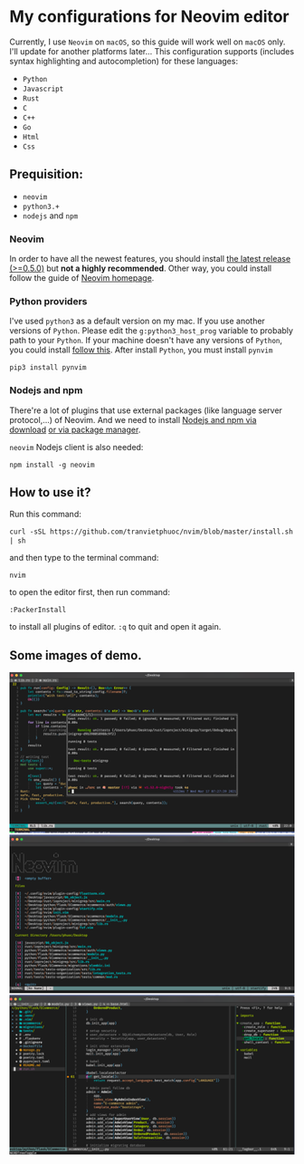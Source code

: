# My configurations for Neovim editor

Currently, I use `Neovim` on `macOS`, so this guide will work well on `macOS` only. I'll update for another platforms later...
This configuration supports (includes syntax highlighting and autocompletion) for these languages:
* `Python`
* `Javascript`
* `Rust`
* `C`
* `C++`
* `Go`
* `Html`
* `Css`

## Prequisition:
* `neovim`
* `python3.+`
* `nodejs` and `npm`

### Neovim
In order to have all the newest features, you should install [the latest release (>=0.5.0)](https://github.com/neovim/neovim/releases/tag/nightly) but __not a highly recommended__.
Other way, you could install follow the guide of [Neovim homepage](https://neovim.io/).

### Python providers
I've used `python3` as a default version on my mac. If you use another versions of `Python`.
Please edit the `g:python3_host_prog` variable to probably path to your `Python`.
If your machine doesn't have any versions of `Python`, you could install [follow this](https://www.python.org/).
After install `Python`, you must install `pynvim`
```
pip3 install pynvim
```

### Nodejs and npm
There're a lot of plugins that use external packages (like language server protocol,...) of Neovim. And we need to install [Nodejs and npm via download](https://nodejs.org/en/download/)
[or via package manager](https://nodejs.org/en/download/package-manager/).

`neovim` Nodejs client is also needed:
```
npm install -g neovim
```

## How to use it?
Run this command:
```
curl -sSL https://github.com/tranvietphuoc/nvim/blob/master/install.sh | sh
```
and then type to the terminal command:
```
nvim
```
to open the editor first, then run command:
```
:PackerInstall
```
to install all plugins of editor. `:q` to quit and open it again.

## Some images of demo.
![floatterm](./assets/floatterm.png)
![startify](./assets/startfiy.png)
![Nerdtree and tagba](./assets/nerdtree_and_tagbar.png)
